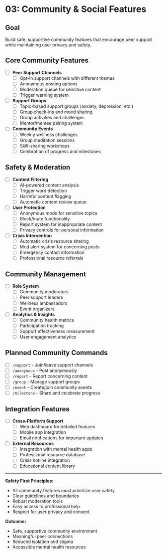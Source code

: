 # 03: Community & Social Features

## Goal

Build safe, supportive community features that encourage peer support while maintaining user privacy and safety.

## Core Community Features

- [ ] **Peer Support Channels**
    - [ ] Opt-in support channels with different themes
    - [ ] Anonymous posting options
    - [ ] Moderation queue for sensitive content
    - [ ] Trigger warning system
- [ ] **Support Groups**
    - [ ] Topic-based support groups (anxiety, depression, etc.)
    - [ ] Group check-ins and mood sharing
    - [ ] Group activities and challenges
    - [ ] Mentor/mentee pairing system
- [ ] **Community Events**
    - [ ] Weekly wellness challenges
    - [ ] Group meditation sessions
    - [ ] Skill-sharing workshops
    - [ ] Celebration of progress and milestones

## Safety & Moderation

- [ ] **Content Filtering**
    - [ ] AI-powered content analysis
    - [ ] Trigger word detection
    - [ ] Harmful content flagging
    - [ ] Automatic content review queue
- [ ] **User Protection**
    - [ ] Anonymous mode for sensitive topics
    - [ ] Block/mute functionality
    - [ ] Report system for inappropriate content
    - [ ] Privacy controls for personal information
- [ ] **Crisis Intervention**
    - [ ] Automatic crisis resource sharing
    - [ ] Mod alert system for concerning posts
    - [ ] Emergency contact information
    - [ ] Professional resource referrals

## Community Management

- [ ] **Role System**
    - [ ] Community moderators
    - [ ] Peer support leaders
    - [ ] Wellness ambassadors
    - [ ] Event organizers
- [ ] **Analytics & Insights**
    - [ ] Community health metrics
    - [ ] Participation tracking
    - [ ] Support effectiveness measurement
    - [ ] User engagement analytics

## Planned Community Commands

- [ ] `/support` - Join/leave support channels
- [ ] `/anonymous` - Post anonymously
- [ ] `/report` - Report concerning content
- [ ] `/group` - Manage support groups
- [ ] `/event` - Create/join community events
- [ ] `/milestone` - Share and celebrate progress

## Integration Features

- [ ] **Cross-Platform Support**
    - [ ] Web dashboard for detailed features
    - [ ] Mobile app integration
    - [ ] Email notifications for important updates
- [ ] **External Resources**
    - [ ] Integration with mental health apps
    - [ ] Professional resource database
    - [ ] Crisis hotline integration
    - [ ] Educational content library

---

**Safety First Principles:**

- All community features must prioritize user safety
- Clear guidelines and boundaries
- Robust moderation tools
- Easy access to professional help
- Respect for user privacy and consent

**Outcome:**

- Safe, supportive community environment
- Meaningful peer connections
- Reduced isolation and stigma
- Accessible mental health resources

